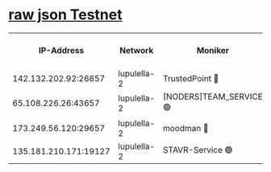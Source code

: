 [raw json Testnet](https://rpc-check.jaclalt.stavr.tech/jaclalt/rpc-jaclalt-result.json)
=

<table><tr><th>IP-Address</th><th>Network</th><th>Moniker</th><th>Latest Block Height</th><th>Earliest Block Height</th><th>Catching Up</th><th>Tx Index</th><th>Voting Power</th><th>Scan Time</th></tr><tr><td>142.132.202.92:26857</td><td>lupulella-2</td><td>TrustedPoint 🔴</td><td>6780446</td><td>6282001</td><td>False</td><td>off</td><td>5</td><td>2024-02-22T04:57:48.176269441UTC</td></tr><tr><td>65.108.226.26:43657</td><td>lupulella-2</td><td>[NODERS]TEAM_SERVICE 🟢</td><td>6780446</td><td>6282001</td><td>False</td><td>on</td><td>0</td><td>2024-02-22T04:57:48.546571911UTC</td></tr><tr><td>173.249.56.120:29657</td><td>lupulella-2</td><td>moodman 🔴</td><td>6780446</td><td>6680446</td><td>False</td><td>off</td><td>940134</td><td>2024-02-22T04:57:47.815835017UTC</td></tr><tr><td>135.181.210.171:19127</td><td>lupulella-2</td><td>STAVR-Service 🟢</td><td>6780444</td><td>6779001</td><td>False</td><td>on</td><td>0</td><td>2024-02-22T04:57:39.160948812UTC</td></tr></table>

